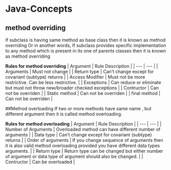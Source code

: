 # Java-Concepts

## method overriding
If subclass is having same method as base class then it is known as method overriding Or in another words, If subclass provides specific implementation to any method which is present in its one of parents classes then it is known as method overriding

**Rules for method overriding**
| Argument | Rule Description |
| --- | --- |
| Arguments | Must not change |
| Return type | Can’t change except for covariant (subtype) returns |
| Access Modifier | Must not be more restrictive. Can be less restrictive. |
| Exceptions | Can reduce or eliminate but must not throw new/broader checked exceptions |
| Contructor | Can not be overriden |
| Static method | Can not be overriden |
| final method | Can not be overriden |

##Method overloading
If two or more methods have same name , but different argument then it is called method overloading.

**Rules for method overloading**
| Argument | Rule Description |
| --- | --- |
| Number of Arguments | Overloaded method can have different number of arguments |
| Data type | Can’t change except for covariant (subtype) returns |
| Order of arguments | If you change sequence of arguments then it is also valid method overloading provided you have different data types arguments. |
| Return type | Return type can be changed but either number of argument or data type of argument should also be changed. |
| Contructor | Can be overloaded |
 
